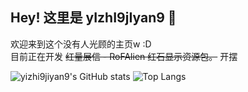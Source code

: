 ## Hey! 这里是 yIzhI9jIyan9 👋
欢迎来到这个没有人光顾的主页w :D  
目前正在开发 ~~红量展信 - RoFAlien 红石显示资源包。~~ 开摆

![yizhi9jiyan9's GitHub stats](https://github-readme-stats.vercel.app/api?username=yizhi9jiyan9&show_icons=true&theme=github_dark_dimmed)
![Top Langs](https://github-readme-stats.vercel.app/api/top-langs/?username=yizhi9jiyan9&layout=compact&theme=github_dark_dimmed)

<!--
**yizhi9jiyan9/yizhi9jiyan9** is a ✨ _special_ ✨ repository because its `README.md` (this file) appears on your GitHub profile.

Here are some ideas to get you started:

- 🔭 I’m currently working on ...
- 🌱 I’m currently learning ...
- 👯 I’m looking to collaborate on ...
- 🤔 I’m looking for help with ...
- 💬 Ask me about ...
- 📫 How to reach me: ...
- 😄 Pronouns: ...
- ⚡ Fun fact: ...
-->
